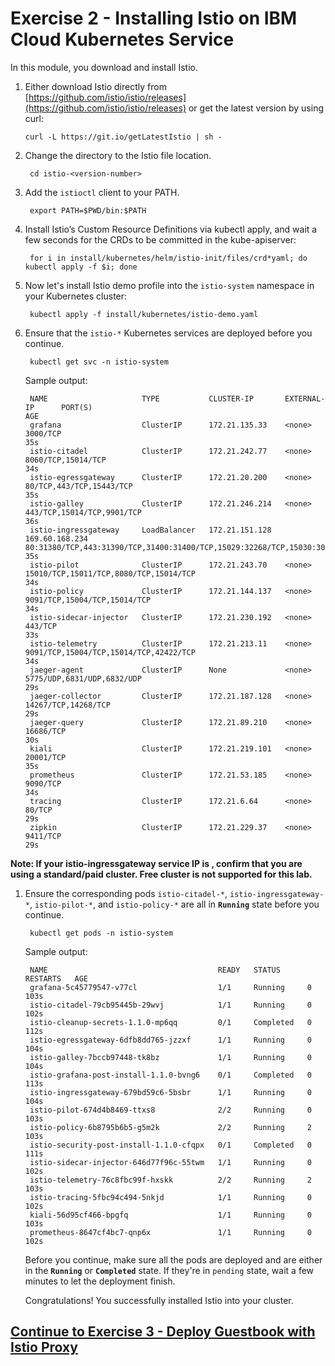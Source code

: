 # Exercise 2 - Installing Istio on IBM Cloud Kubernetes Service

In this module, you download and install Istio.

1. Either download Istio directly from [https://github.com/istio/istio/releases](https://github.com/istio/istio/releases) or get the latest version by using curl:

   ```text
   curl -L https://git.io/getLatestIstio | sh -
   ```

2. Change the directory to the Istio file location.

   ```text
    cd istio-<version-number>
   ```

3. Add the `istioctl` client to your PATH.

   ```text
    export PATH=$PWD/bin:$PATH
   ```

4. Install Istio’s Custom Resource Definitions via kubectl apply, and wait a few seconds for the CRDs to be committed in the kube-apiserver:

   ```text
    for i in install/kubernetes/helm/istio-init/files/crd*yaml; do kubectl apply -f $i; done
   ```

5. Now let's install Istio demo profile into the `istio-system` namespace in your Kubernetes cluster:

   ```text
    kubectl apply -f install/kubernetes/istio-demo.yaml
   ```

6. Ensure that the `istio-*` Kubernetes services are deployed before you continue.

   ```text
    kubectl get svc -n istio-system
   ```

   Sample output:

   ```text
    NAME                     TYPE           CLUSTER-IP       EXTERNAL-IP      PORT(S)                                                                                                                                      AGE
    grafana                  ClusterIP      172.21.135.33    <none>           3000/TCP                                                                                                                                     35s
    istio-citadel            ClusterIP      172.21.242.77    <none>           8060/TCP,15014/TCP                                                                                                                           34s
    istio-egressgateway      ClusterIP      172.21.20.200    <none>           80/TCP,443/TCP,15443/TCP                                                                                                                     35s
    istio-galley             ClusterIP      172.21.246.214   <none>           443/TCP,15014/TCP,9901/TCP                                                                                                                   36s
    istio-ingressgateway     LoadBalancer   172.21.151.128   169.60.168.234   80:31380/TCP,443:31390/TCP,31400:31400/TCP,15029:32268/TCP,15030:30743/TCP,15031:32200/TCP,15032:31341/TCP,15443:31059/TCP,15020:31039/TCP   35s
    istio-pilot              ClusterIP      172.21.243.70    <none>           15010/TCP,15011/TCP,8080/TCP,15014/TCP                                                                                                       34s
    istio-policy             ClusterIP      172.21.144.137   <none>           9091/TCP,15004/TCP,15014/TCP                                                                                                                 34s
    istio-sidecar-injector   ClusterIP      172.21.230.192   <none>           443/TCP                                                                                                                                      33s
    istio-telemetry          ClusterIP      172.21.213.11    <none>           9091/TCP,15004/TCP,15014/TCP,42422/TCP                                                                                                       34s
    jaeger-agent             ClusterIP      None             <none>           5775/UDP,6831/UDP,6832/UDP                                                                                                                   29s
    jaeger-collector         ClusterIP      172.21.187.128   <none>           14267/TCP,14268/TCP                                                                                                                          29s
    jaeger-query             ClusterIP      172.21.89.210    <none>           16686/TCP                                                                                                                                    30s
    kiali                    ClusterIP      172.21.219.101   <none>           20001/TCP                                                                                                                                    35s
    prometheus               ClusterIP      172.21.53.185    <none>           9090/TCP                                                                                                                                     34s
    tracing                  ClusterIP      172.21.6.64      <none>           80/TCP                                                                                                                                       29s
    zipkin                   ClusterIP      172.21.229.37    <none>           9411/TCP                                                                                                                                     29s
   ```

**Note: If your istio-ingressgateway service IP is , confirm that you are using a standard/paid cluster. Free cluster is not supported for this lab.**

1. Ensure the corresponding pods `istio-citadel-*`, `istio-ingressgateway-*`, `istio-pilot-*`, and `istio-policy-*` are all in **`Running`** state before you continue.

   ```text
    kubectl get pods -n istio-system
   ```

   Sample output:

   ```text
    NAME                                      READY   STATUS      RESTARTS   AGE
    grafana-5c45779547-v77cl                  1/1     Running     0          103s
    istio-citadel-79cb95445b-29wvj            1/1     Running     0          102s
    istio-cleanup-secrets-1.1.0-mp6qq         0/1     Completed   0          112s
    istio-egressgateway-6dfb8dd765-jzzxf      1/1     Running     0          104s
    istio-galley-7bccb97448-tk8bz             1/1     Running     0          104s
    istio-grafana-post-install-1.1.0-bvng6    0/1     Completed   0          113s
    istio-ingressgateway-679bd59c6-5bsbr      1/1     Running     0          104s
    istio-pilot-674d4b8469-ttxs8              2/2     Running     0          103s
    istio-policy-6b8795b6b5-g5m2k             2/2     Running     2          103s
    istio-security-post-install-1.1.0-cfqpx   0/1     Completed   0          111s
    istio-sidecar-injector-646d77f96c-55twm   1/1     Running     0          102s
    istio-telemetry-76c8fbc99f-hxskk          2/2     Running     2          103s
    istio-tracing-5fbc94c494-5nkjd            1/1     Running     0          102s
    kiali-56d95cf466-bpgfq                    1/1     Running     0          103s
    prometheus-8647cf4bc7-qnp6x               1/1     Running     0          102s
   ```

   Before you continue, make sure all the pods are deployed and are either in the **`Running`** or **`Completed`** state. If they're in `pending` state, wait a few minutes to let the deployment finish.

   Congratulations! You successfully installed Istio into your cluster.

## [Continue to Exercise 3 - Deploy Guestbook with Istio Proxy](exercise-3.md)

